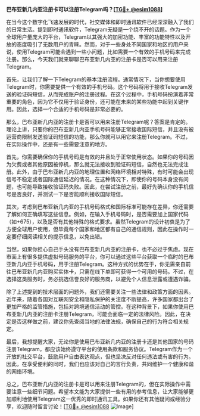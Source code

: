 **巴布亚新几内亚注册卡可以注册Telegram吗？[[TG💪+ @esim1088](https://t.me/s/esim1088)]**

在当今这个数字化飞速发展的时代，社交媒体和即时通讯软件已经深深融入了我们的日常生活。提到即时通讯软件，Telegram无疑是一个绕不开的话题。作为一个全球用户量庞大的平台，Telegram以其强大的加密功能、丰富的功能特性以及开放的态度吸引了无数用户的青睐。然而，对于一些身处不同国家和地区的用户来说，使用Telegram可能会遇到一些小问题，比如需要一个有效的手机号码来完成注册。那么，今天我们就来聊聊巴布亚新几内亚的注册卡是否可以用来注册Telegram。

首先，让我们了解一下Telegram的基本注册流程。通常情况下，当你想要使用Telegram时，你需要提供一个有效的手机号码。这个号码将用于接收Telegram发送的验证码短信，从而完成账户的注册过程。在这个过程中，手机号码扮演着非常重要的角色，因为它不仅用于验证身份，还可能在未来的某些功能中起到关键作用。因此，选择一个合适的手机号码是非常必要的。

那么，巴布亚新几内亚的注册卡是否可以用来注册Telegram呢？答案是肯定的。理论上讲，只要你的巴布亚新几内亚手机号码能够正常接收国际短信，并且没有被运营商限制发送验证码短信的功能，那么你就可以用它来注册Telegram。不过，在实际操作中，还是有一些需要注意的地方。

首先，你需要确保你的手机号码是有效的并且处于正常使用状态。如果你的号码因为欠费或者其他原因被停机，那么就无法接收到验证码短信，自然也无法完成注册。此外，由于巴布亚新几内亚的地理位置和网络环境相对特殊，有时可能会出现信号不稳定或者国际通信延迟的情况。在这种情况下，即使你的号码本身没有问题，也可能导致接收验证码失败。因此，在尝试注册之前，最好先确认你的手机信号是否良好，并测试一下是否能顺利接收国际短信。

其次，考虑到巴布亚新几内亚的手机号码格式和国际标准可能存在差异，你还需要了解如何正确填写这些信息。例如，在输入手机号码时，是否需要加上国家代码（如+675），以及是否有其他特殊的格式要求。虽然Telegram的设计初衷是为了方便全球用户使用，但毕竟每个国家和地区都有自己的通信规则，因此在操作时一定要仔细阅读相关的提示信息，以免出错。

当然，如果你担心自己手头没有巴布亚新几内亚的注册卡，也不必过于焦虑。现在市面上有很多提供虚拟号码服务的平台，你可以通过这些平台获取一个临时的巴布亚新几内亚手机号码，用于注册Telegram。这种方式的优势在于，你无需亲自前往巴布亚新几内亚购买实体卡，只需在线下单即可获得一个可用的号码。不过，在选择这类服务时，务必挑选信誉良好的服务商，以避免个人信息泄露或遭遇诈骗。

除了上述提到的技术层面的问题外，我们还需要关注一些法律和政策方面的因素。近年来，随着各国对互联网安全和隐私保护的关注度不断提高，许多国家都出台了更加严格的监管措施，包括对跨境通信活动的管控。在这种背景下，如果你使用巴布亚新几内亚的注册卡注册Telegram，可能会面临一定的法律风险。因此，在决定是否这样做之前，建议你先查阅当地的法律法规，确保自己的行为符合相关规定。

最后，我想提醒大家，无论你是使用巴布亚新几内亚的注册卡还是其他国家的号码注册Telegram，都应该始终遵守平台的使用条款和服务协议。Telegram作为一个开放的社交平台，鼓励用户自由表达观点，但也坚决反对任何违法或有害的行为。因此，在享受便利的同时，我们也应该对自己的言行负责，共同维护一个健康和谐的网络环境。

总之，巴布亚新几内亚的注册卡是可以用来注册Telegram的，但在实际操作中需要注意一些细节问题。希望本文能为大家提供一些有用的参考信息，让大家能够更加顺利地使用Telegram这一优秀的即时通讯工具。如果你还有其他疑问或经验分享，欢迎随时留言讨论！[[TG💪+ @esim1088](https://t.me/s/esim1088) ![Image](https://i.postimg.cc/4NQfJmqS/Snipaste-2025-05-13-00-14-12.png)]